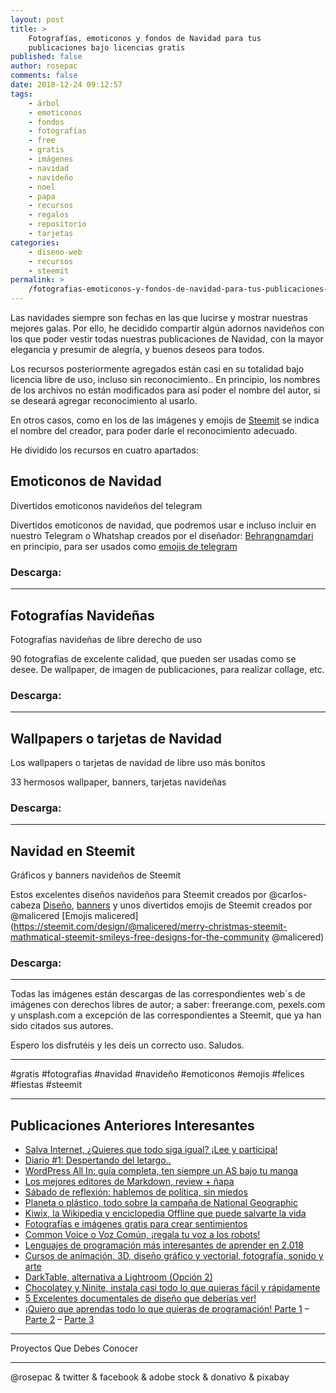 ```yaml
---
layout: post
title: >
    Fotografías, emoticonos y fondos de Navidad para tus
    publicaciones bajo licencias gratis
published: false
author: rosepac
comments: false
date: 2018-12-24 09:12:57
tags:
    - árbol
    - emoticonos
    - fondos
    - fotografías
    - free
    - gratis
    - imágenes
    - navidad
    - navideño
    - noel
    - papa
    - recursos
    - regalos
    - repositorio
    - tarjetas
categories:
    - diseno-web
    - recursos
    - steemit
permalink: >
    /fotografias-emoticonos-y-fondos-de-navidad-para-tus-publicaciones-bajo-licencias-gratis
---
```

Las navidades siempre son fechas en las que lucirse y mostrar nuestras mejores galas. Por ello, he decidido compartir algún adornos navideños con los que poder vestir todas nuestras publicaciones de Navidad, con la mayor elegancia y presumir de alegría, y buenos deseos para todos.

Los recursos posteriormente agregados están casi en su totalidad bajo licencia libre de uso, incluso sin reconocimiento.. En principio, los nombres de los archivos no están modificados para así poder el nombre del autor, si se deseará agregar reconocimiento al usarlo.

En otros casos, como en los de las imágenes y emojis de [Steemit][1] se indica el nombre del creador, para poder darle el reconocimiento adecuado.

He dividido los recursos en cuatro apartados:

## Emoticonos de Navidad

Divertidos emoticonos navideños del telegram

Divertidos emoticonos de navidad, que podremos usar e incluso incluir en nuestro Telegram o Whatshap creados por el diseñador: [Behrangnamdari][2] en principio, para ser usados como [emojis de telegram][3]

### Descarga: 

* * *

## Fotografías Navideñas

Fotografías navideñas de libre derecho de uso
  
90 fotografías de excelente calidad, que pueden ser usadas como se desee. De wallpaper, de imagen de publicaciones, para realizar collage, etc.

### Descarga: 

* * *

## Wallpapers o tarjetas de Navidad

Los wallpapers o tarjetas de navidad de libre uso más bonitos
  
33 hermosos wallpaper, banners, tarjetas navideñas

### Descarga: 

* * *

## Navidad en Steemit

Gráficos y banners navideños de Steemit
  
Estos excelentes diseños navideños para Steemit creados por @carlos-cabeza [Diseño][4], [banners][5] y unos divertidos emojis de Steemit creados por @malicered \[Emojis malicered\](https://steemit.com/design/@malicered/merry-christmas-steemit-mathmatical-steemit-smileys-free-designs-for-the-community @malicered)

### Descarga: 

* * *

Todas las imágenes están descargas de las correspondientes web´s de imágenes con derechos libres de autor; a saber: freerange.com, pexels.com y unsplash.com a excepción de las correspondientes a Steemit, que ya han sido citados sus autores.

Espero los disfrutéis y les deis un correcto uso. Saludos.

* * *

#gratis #fotografias #navidad #navideño #emoticonos #emojis #felices #fiestas #steemit

* * *

## **Publicaciones Anteriores Interesantes**

  * [Salva Internet, ¿Quieres que todo siga igual? ¡Lee y participa!][6]
  * [Diario #1: Despertando del letargo..][7]
  * [WordPress All In: guía completa, ten siempre un AS bajo tu manga][8]
  * [Los mejores editores de Markdown, review + ñapa][9]
  * [Sábado de reflexión: hablemos de política, sin miedos][10]
  * [Planeta o plástico, todo sobre la campaña de National Geographic][11]
  * [Kiwix, la Wikipedia y enciclopedia Offline que puede salvarte la vida][12]
  * [Fotografías e imágenes gratis para crear sentimientos][13]
  * [Common Voice o Voz Común, ¡regala tu voz a los robots!][14]
  * [Lenguajes de programación más interesantes de aprender en 2.018][15]
  * [Cursos de animación, 3D, diseño gráfico y vectorial, fotografía, sonido y arte][16]
  * [DarkTable, alternativa a Lightroom (Opción 2)][17]
  * [Chocolatey y Ninite, instala casi todo lo que quieras fácil y rápidamente][18]
  * [5 Excelentes documentales de diseño que deberías ver!][19]
  * [¡Quiero que aprendas todo lo que quieras de programación! Parte 1][20] &#8211; [Parte 2][21] &#8211; [Parte 3][22]

* * *


  Proyectos Que Debes Conocer



   


* * *


  



  



  @rosepac & twitter & facebook & adobe stock & donativo & pixabay


 [1]: https://steemit.com
 [2]: https://www.instagram.com/behrangnamdari/?hl=es
 [3]: https://t.me/addstickers/bnchristmas
 [4]: https://steemit.com/spanish/@carlos-cabeza/separadores-navidenos-para-la-comunidad-de-steemit
 [5]: https://steemit.com/spanish/@carlos-cabeza/imagenes-animadas-de-navidad-2017-steemit-exclusivas-para-la-comunidad-hispana
 [6]: https://steemit.com/internet/@rosepac/salva-internet-quieres-que-todo-siga-igual-lee-y-participa
 [7]: https://steemit.com/diario/@rosepac/despertando-del-letargo
 [8]: https://steemit.com/spanish/@rosepac/wordpress-all-in-guia-completa-ten-siempre-un-as-bajo-tu-manga
 [9]: https://steemit.com/spanish/@rosepac/los-mejores-editores-de-markdown-review-napa
 [10]: https://steemit.com/spanish/@rosepac/sabado-de-reflexion-hablemos-de-politica-sin-miedos
 [11]: https://steemit.com/spanish/@rosepac/planeta-o-plastico-todo-sobre-la-campana-de-national-geographic-para-salvar-el-planeta-tierra
 [12]: https://steemit.com/spanish/@rosepac/kiwix-la-wikipedia-e-enciclopedia-offline-que-puede-salvarte-la-vida
 [13]: https://steemit.com/spanish/@rosepac/fotografias-e-imagenes-gratis-para-dar-sentimiento-a-tus-contenidos
 [14]: https://steemit.com/spanish/@rosepac/common-voice-o-voz-comun-regala-tu-voz-a-los-robots
 [15]: https://steemit.com/programacion/@rosepac/lenguajes-de-programacion-mas-interesantes-de-aprender-en-2-018
 [16]: https://steemit.com/spanish/@rosepac/cursos-de-animacion-3d-diseno-grafico-y-vectorial-fotografia-sonido-y-arte
 [17]: https://steemit.com/spanish/@rosepac/darktable-alternativa-a-lightroom-opcion-2
 [18]: https://steemit.com/spanish/@rosepac/chocolatey-y-ninite-instala-casi-todo-lo-que-quieras-facil-y-rapidamente
 [19]: https://steemit.com/spanish/@rosepac/5-excelentes-documentales-de-diseno-que-deberias-ver
 [20]: https://steemit.com/spanish/@rosepac/quiero-que-aprendas-todo-lo-que-quieras-de-programacion-e-informatica-y-te-voy-a-ayudar-800-cursos-parte-1
 [21]: https://steemit.com/spanish/@rosepac/quiero-que-aprendas-todo-lo-que-quieras-de-programacion-e-informatica-y-te-voy-a-ayudar-800-cursos-parte-2
 [22]: https://steemit.com/spanish/@rosepac/quiero-que-aprendas-todo-lo-que-quieras-de-programacion-e-informatica-y-te-voy-a-ayudar-800-cursos-parte-3